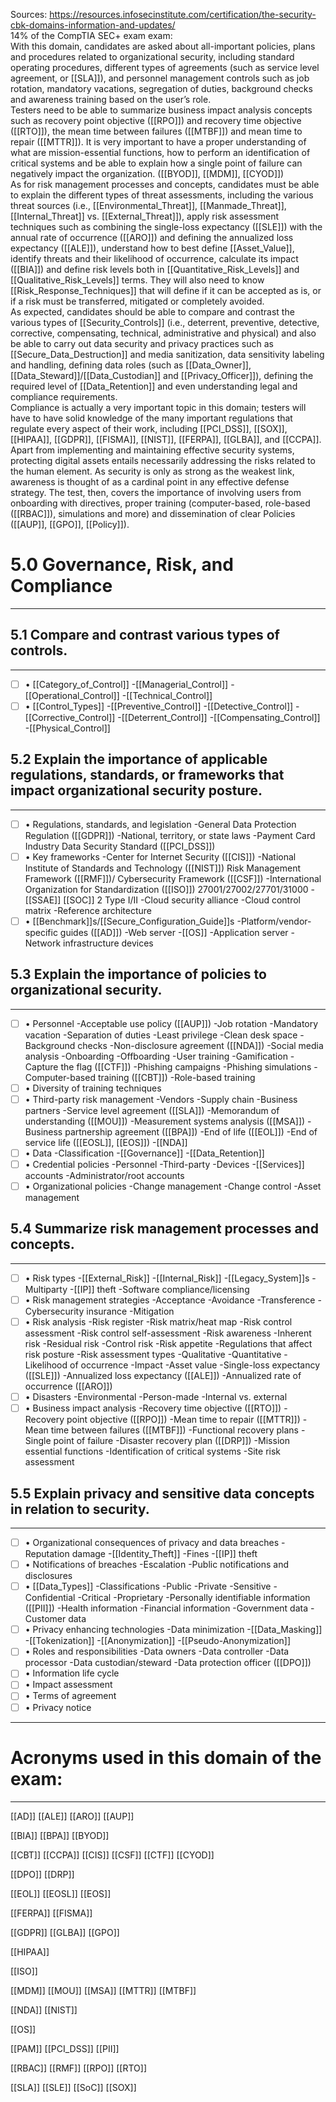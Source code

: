 Sources:
https://resources.infosecinstitute.com/certification/the-security-cbk-domains-information-and-updates/
\
14% of the CompTIA SEC+ exam exam:
\
With this domain, candidates are asked about all-important policies, plans and procedures related to organizational security, including standard operating procedures, different types of agreements (such as service level agreement, or [[SLA]]), and personnel management controls such as job rotation, mandatory vacations, segregation of duties, background checks and awareness training based on the user’s role.
\
Testers need to be able to summarize business impact analysis concepts such as recovery point objective ([[RPO]]) and recovery time objective ([[RTO]]), the mean time between failures ([[MTBF]]) and mean time to repair ([[MTTR]]). It is very important to have a proper understanding of what are mission-essential functions, how to perform an identification of critical systems and be able to explain how a single point of failure can negatively impact the organization. ([[BYOD]], [[MDM]], [[CYOD]])
\
As for risk management processes and concepts, candidates must be able to explain the different types of threat assessments, including the various threat sources (i.e., [[Environmental_Threat]], [[Manmade_Threat]], [[Internal_Threat]] vs. [[External_Threat]]), apply risk assessment techniques such as combining the single-loss expectancy ([[SLE]]) with the annual rate of occurrence ([[ARO]]) and defining the annualized loss expectancy ([[ALE]]), understand how to best define [[Asset_Value]], identify threats and their likelihood of occurrence, calculate its impact ([[BIA]]) and define risk levels both in [[Quantitative_Risk_Levels]] and [[Qualitative_Risk_Levels]] terms. They will also need to know [[Risk_Response_Techniques]] that will define if it can be accepted as is, or if a risk must be transferred, mitigated or completely avoided.
\
As expected, candidates should be able to compare and contrast the various types of [[Security_Controls]] (i.e., deterrent, preventive, detective, corrective, compensating, technical, administrative and physical) and also be able to carry out data security and privacy practices such as [[Secure_Data_Destruction]] and media sanitization, data sensitivity labeling and handling, defining data roles (such as [[Data_Owner]], [[Data_Steward]]/[[Data_Custodian]] and [[Privacy_Officer]]), defining the required level of [[Data_Retention]] and even understanding legal and compliance requirements.
\
Compliance is actually a very important topic in this domain; testers will have to have solid knowledge of the many important regulations that regulate every aspect of their work, including [[PCI_DSS]], [[SOX]], [[HIPAA]], [[GDPR]], [[FISMA]], [[NIST]], [[FERPA]], [[GLBA]], and [[CCPA]].
\
Apart from implementing and maintaining effective security systems, protecting digital assets entails necessarily addressing the risks related to the human element. As security is only as strong as the weakest link, awareness is thought of as a cardinal point in any effective defense strategy. The test, then, covers the importance of involving users from onboarding with directives, proper training (computer-based, role-based ([[RBAC]]), simulations and more) and dissemination of clear Policies ([[AUP]], [[GPO]], [[Policy]]).
# 5.0 Governance, Risk, and Compliance

---

## 5.1 Compare and contrast various types of controls.

---
- [ ] • [[Category_of_Control]]
	-[[Managerial_Control]]
	-[[Operational_Control]]
	-[[Technical_Control]]
- [ ] • [[Control_Types]]
	-[[Preventive_Control]]
	-[[Detective_Control]]
	-[[Corrective_Control]]
	-[[Deterrent_Control]]
	-[[Compensating_Control]]
	-[[Physical_Control]]

## 5.2 Explain the importance of applicable regulations, standards, or frameworks that impact organizational security posture.

---
- [ ] • Regulations, standards, and legislation
	-General Data Protection Regulation ([[GDPR]])
	-National, territory, or state laws
	-Payment Card Industry Data Security Standard ([[PCI_DSS]])
- [ ] • Key frameworks
	-Center for Internet Security ([[CIS]])
	-National Institute of Standards and Technology ([[NIST]]) Risk Management Framework ([[RMF]])/ Cybersecurity Framework ([[CSF]])
	-International Organization for Standardization ([[ISO]]) 27001/27002/27701/31000
	-[[SSAE]] [[SOC]] 2 Type I/II
	-Cloud security alliance
	-Cloud control matrix
	-Reference architecture
- [ ] • [[Benchmark]]s/[[Secure_Configuration_Guide]]s
	-Platform/vendor-specific guides ([[AD]])
	-Web server
	-[[OS]]
	-Application server
	-Network infrastructure devices

## 5.3 Explain the importance of policies to organizational security.

---
- [ ] • Personnel
	-Acceptable use policy ([[AUP]])
	-Job rotation
	-Mandatory vacation
	-Separation of duties
	-Least privilege
	-Clean desk space
	-Background checks
	-Non-disclosure agreement ([[NDA]])
	-Social media analysis
	-Onboarding
	-Offboarding
	-User training
	-Gamification
	-Capture the flag ([[CTF]])
	-Phishing campaigns
	-Phishing simulations
	-Computer-based training ([[CBT]])
	-Role-based training
- [ ] • Diversity of training techniques
- [ ] • Third-party risk management
	-Vendors
	-Supply chain
	-Business partners
	-Service level agreement ([[SLA]])
	-Memorandum of understanding ([[MOU]])
	-Measurement systems analysis ([[MSA]])
	-Business partnership agreement ([[BPA]])
	-End of life ([[EOL]])
	-End of service life ([[EOSL]], [[EOS]])
	-[[NDA]]
- [ ] • Data
	-Classification
	-[[Governance]]
	-[[Data_Retention]]
- [ ] • Credential policies
	-Personnel
	-Third-party
	-Devices
	-[[Services]] accounts
	-Administrator/root accounts
- [ ] • Organizational policies
	-Change management
	-Change control
	-Asset management

## 5.4 Summarize risk management processes and concepts.

---

- [ ] • Risk types
	-[[External_Risk]]
	-[[Internal_Risk]]
	-[[Legacy_System]]s
	-Multiparty
	-[[IP]] theft
	-Software compliance/licensing 
- [ ] • Risk management strategies
	-Acceptance
	-Avoidance
	-Transference
	-Cybersecurity insurance
	-Mitigation
- [ ] • Risk analysis
	-Risk register
	-Risk matrix/heat map
	-Risk control assessment
	-Risk control self-assessment
	-Risk awareness
	-Inherent risk
	-Residual risk
	-Control risk
	-Risk appetite
	-Regulations that affect risk posture
	-Risk assessment types
	-Qualitative
	-Quantitative
	-Likelihood of occurrence
	-Impact
	-Asset value
	-Single-loss expectancy ([[SLE]])
	-Annualized loss expectancy ([[ALE]])
	-Annualized rate of occurrence ([[ARO]])
- [ ] • Disasters
	-Environmental
	-Person-made
	-Internal vs. external
- [ ] • Business impact analysis
	-Recovery time objective ([[RTO]])
	-Recovery point objective ([[RPO]])
	-Mean time to repair ([[MTTR]])
	-Mean time between failures ([[MTBF]])
	-Functional recovery plans
	-Single point of failure
	-Disaster recovery plan ([[DRP]])
	-Mission essential functions
	-Identification of critical systems
	-Site risk assessment

## 5.5 Explain privacy and sensitive data concepts in relation to security.

---
- [ ] • Organizational consequences of privacy and data breaches
	-Reputation damage
	-[[Identity_Theft]]
	-Fines
	-[[IP]] theft
- [ ] • Notifications of breaches
	-Escalation
	-Public notifications and disclosures
- [ ] • [[Data_Types]]
	-Classifications
	-Public
	-Private
	-Sensitive
	-Confidential
	-Critical
	-Proprietary
	-Personally identifiable information ([[PII]])
	-Health information
	-Financial information
	-Government data
	-Customer data
- [ ] • Privacy enhancing technologies
	-Data minimization
	-[[Data_Masking]]
	-[[Tokenization]]
	-[[Anonymization]]
	-[[Pseudo-Anonymization]]
- [ ] • Roles and responsibilities
	-Data owners
	-Data controller
	-Data processor
	-Data custodian/steward
	-Data protection officer ([[DPO]])
- [ ] • Information life cycle
- [ ] • Impact assessment
- [ ] • Terms of agreement
- [ ] • Privacy notice

---


# Acronyms used in this domain of the exam:

---

[[AD]]
[[ALE]]
[[ARO]]
[[AUP]]

[[BIA]]
[[BPA]]
[[BYOD]]

[[CBT]]
[[CCPA]]
[[CIS]]
[[CSF]]
[[CTF]]
[[CYOD]]

[[DPO]]
[[DRP]]

[[EOL]]
[[EOSL]]
[[EOS]]

[[FERPA]]
[[FISMA]]

[[GDPR]]
[[GLBA]]
[[GPO]]

[[HIPAA]]

[[ISO]]

[[MDM]]
[[MOU]]
[[MSA]]
[[MTTR]]
[[MTBF]]

[[NDA]]
[[NIST]]

[[OS]]

[[PAM]]
[[PCI_DSS]]
[[PII]]

[[RBAC]]
[[RMF]]
[[RPO]]
[[RTO]]

[[SLA]]
[[SLE]]
[[SoC]]
[[SOX]]
